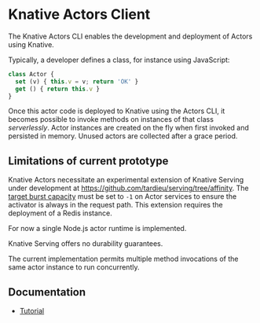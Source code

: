 <!--
# Copyright IBM Corporation 2022
#
# Licensed under the Apache License, Version 2.0 (the "License");
# you may not use this file except in compliance with the License.
# You may obtain a copy of the License at
#
#     http://www.apache.org/licenses/LICENSE-2.0
#
# Unless required by applicable law or agreed to in writing, software
# distributed under the License is distributed on an "AS IS" BASIS,
# WITHOUT WARRANTIES OR CONDITIONS OF ANY KIND, either express or implied.
# See the License for the specific language governing permissions and
# limitations under the License.
-->

# Knative Actors Client

The Knative Actors CLI enables the development and deployment of Actors using
Knative.

Typically, a developer defines a class, for instance using JavaScript:
```javascript
class Actor {
  set (v) { this.v = v; return 'OK' }
  get () { return this.v }
}
```
Once this actor code is deployed to Knative using the Actors CLI, it becomes
possible to invoke methods on instances of that class _serverlessly_. Actor
instances are created on the fly when first invoked and persisted in memory.
Unused actors are collected after a grace period.

## Limitations of current prototype

Knative Actors necessitate an experimental extension of Knative Serving under
development at https://github.com/tardieu/serving/tree/affinity. The [target
burst
capacity](https://knative.dev/docs/serving/load-balancing/target-burst-capacity/)
must be set to `-1` on Actor services to ensure the  activator is always in the
request path. This extension requires the deployment of a Redis instance.

For now a single Node.js actor runtime is implemented.

Knative Serving offers no durability guarantees.

The current implementation permits multiple method invocations of the same actor
instance to run concurrently.

## Documentation

- [Tutorial](docs/tutorial.md)
